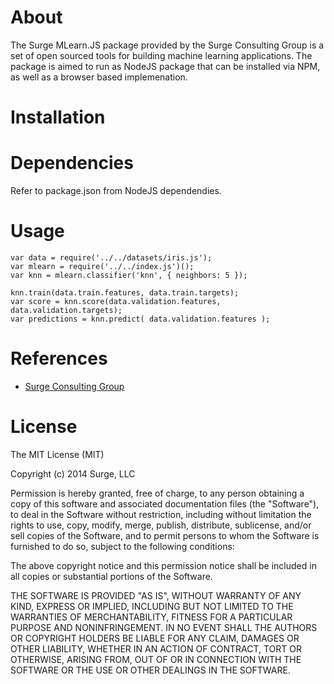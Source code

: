 About
=====

The Surge MLearn.JS package provided by the Surge Consulting Group is a set of open sourced tools for building machine learning applications. The package is aimed to run as NodeJS package that can be installed via NPM, as well as a browser based implemenation.

Installation
============

Dependencies
============

Refer to package.json from NodeJS dependendies.

Usage
============

    var data = require('../../datasets/iris.js');
    var mlearn = require('../../index.js')();
    var knn = mlearn.classifier('knn', { neighbors: 5 });
    
    knn.train(data.train.features, data.train.targets);
    var score = knn.score(data.validation.features, data.validation.targets);
    var predictions = knn.predict( data.validation.features );

References
==========
 * [Surge Consulting Group](http://www.surgeforward.com/)

License
=====
The MIT License (MIT)

Copyright (c) 2014 Surge, LLC

Permission is hereby granted, free of charge, to any person obtaining a copy
of this software and associated documentation files (the "Software"), to deal
in the Software without restriction, including without limitation the rights
to use, copy, modify, merge, publish, distribute, sublicense, and/or sell
copies of the Software, and to permit persons to whom the Software is
furnished to do so, subject to the following conditions:

The above copyright notice and this permission notice shall be included in
all copies or substantial portions of the Software.

THE SOFTWARE IS PROVIDED "AS IS", WITHOUT WARRANTY OF ANY KIND, EXPRESS OR
IMPLIED, INCLUDING BUT NOT LIMITED TO THE WARRANTIES OF MERCHANTABILITY,
FITNESS FOR A PARTICULAR PURPOSE AND NONINFRINGEMENT. IN NO EVENT SHALL THE
AUTHORS OR COPYRIGHT HOLDERS BE LIABLE FOR ANY CLAIM, DAMAGES OR OTHER
LIABILITY, WHETHER IN AN ACTION OF CONTRACT, TORT OR OTHERWISE, ARISING FROM,
OUT OF OR IN CONNECTION WITH THE SOFTWARE OR THE USE OR OTHER DEALINGS IN
THE SOFTWARE.
